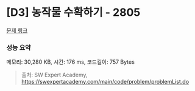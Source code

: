 # [D3] 농작물 수확하기 - 2805 

[문제 링크](https://swexpertacademy.com/main/code/problem/problemDetail.do?contestProbId=AV7GLXqKAWYDFAXB) 

### 성능 요약

메모리: 30,280 KB, 시간: 176 ms, 코드길이: 757 Bytes



> 출처: SW Expert Academy, https://swexpertacademy.com/main/code/problem/problemList.do